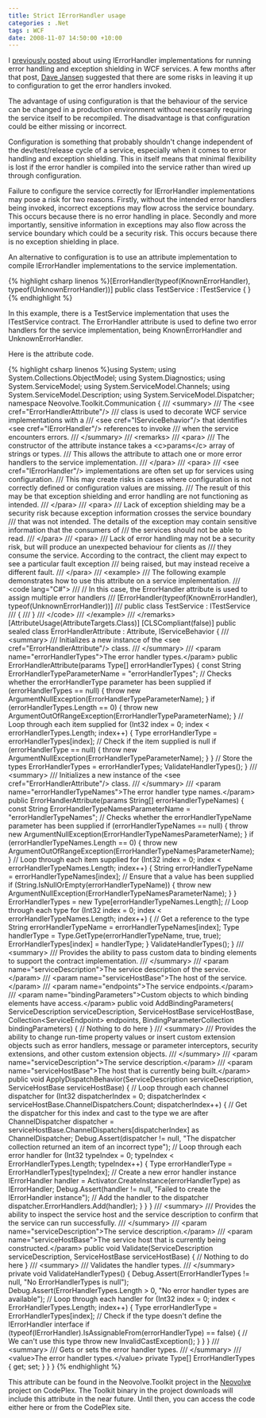 ```yaml
---
title: Strict IErrorHandler usage
categories : .Net
tags : WCF
date: 2008-11-07 14:50:00 +10:00
---
```


I [previously posted][0] about using IErrorHandler implementations for running error handling and exception shielding in WCF services. A few months after that post, [Dave Jansen][1] suggested that there are some risks in leaving it up to configuration to get the error handlers invoked. 

The advantage of using configuration is that the behaviour of the service can be changed in a production environment without necessarily requiring the service itself to be recompiled. The disadvantage is that configuration could be either missing or incorrect. 

Configuration is something that probably shouldn't change independent of the dev/test/release cycle of a service, especially when it comes to error handling and exception shielding. This in itself means that minimal flexibility is lost if the error handler is compiled into the service rather than wired up through configuration. 

Failure to configure the service correctly for IErrorHandler implementations may pose a risk for two reasons. Firstly, without the intended error handlers being invoked, incorrect exceptions may flow across the service boundary. This occurs because there is no error handling in place. Secondly and more importantly, sensitive information in exceptions may also flow across the service boundary which could be a security risk. This occurs because there is no exception shielding in place. 

An alternative to configuration is to use an attribute implementation to compile IErrorHandler implementations to the service implementation. 

{% highlight csharp linenos %}[ErrorHandler(typeof(KnownErrorHandler), typeof(UnknownErrorHandler))] public class TestService : ITestService { }{% endhighlight %}

In this example, there is a TestService implementation that uses the ITestService contract. The ErrorHandler attribute is used to define two error handlers for the service implementation, being KnownErrorHandler and UnknownErrorHandler. 

Here is the attribute code. 

{% highlight csharp linenos %}using System; using System.Collections.ObjectModel; using System.Diagnostics; using System.ServiceModel; using System.ServiceModel.Channels; using System.ServiceModel.Description; using System.ServiceModel.Dispatcher; namespace Neovolve.Toolkit.Communication { /// <summary&gt; /// The <see cref="ErrorHandlerAttribute"/&gt; /// class is used to decorate WCF service implementations with a /// <see cref="IServiceBehavior"/&gt; that identifies <see cref="IErrorHandler"/&gt; references to invoke /// when the service encounters errors. /// </summary&gt; /// <remarks&gt; /// <para&gt; /// The constructor of the attribute instance takes a <c&gt;params</c&gt; array of strings or types. /// This allows the attribute to attach one or more error handlers to the service implementation. /// </para&gt; /// <para&gt; /// <see cref="IErrorHandler"/&gt; implementations are often set up for services using configuration. /// This may create risks in cases where configuration is not correctly defined or configuration values are missing. /// The result of this may be that exception shielding and error handling are not functioning as intended. /// </para&gt; /// <para&gt; /// Lack of exception shielding may be a security risk because exception information crosses the service boundary /// that was not intended. The details of the exception may contain sensitive information that the consumers of /// the services should not be able to read. /// </para&gt; /// <para&gt; /// Lack of error handling may not be a security risk, but will produce an unexpected behaviour for clients as /// they consume the service. According to the contract, the client may expect to see a particular fault exception /// being raised, but may instead receive a different fault. /// </para&gt; /// <example&gt; /// The following example demonstrates how to use this attribute on a service implementation. /// <code lang="C#"&gt; /// // In this case, the ErrorHandler attribute is used to assign multiple error handlers /// [ErrorHandler(typeof(KnownErrorHandler), typeof(UnknownErrorHandler))] /// public class TestService : ITestService /// { /// } /// </code&gt; /// </example&gt; /// </remarks&gt; [AttributeUsage(AttributeTargets.Class)] [CLSCompliant(false)] public sealed class ErrorHandlerAttribute : Attribute, IServiceBehavior { /// <summary&gt; /// Initializes a new instance of the <see cref="ErrorHandlerAttribute"/&gt; class. /// </summary&gt; /// <param name="errorHandlerTypes"&gt;The error handler types.</param&gt; public ErrorHandlerAttribute(params Type[] errorHandlerTypes) { const String ErrorHandlerTypeParameterName = "errorHandlerTypes"; // Checks whether the errorHandlerType parameter has been supplied if (errorHandlerTypes == null) { throw new ArgumentNullException(ErrorHandlerTypeParameterName); } if (errorHandlerTypes.Length == 0) { throw new ArgumentOutOfRangeException(ErrorHandlerTypeParameterName); } // Loop through each item supplied for (Int32 index = 0; index < errorHandlerTypes.Length; index++) { Type errorHandlerType = errorHandlerTypes[index]; // Check if the item supplied is null if (errorHandlerType == null) { throw new ArgumentNullException(ErrorHandlerTypeParameterName); } } // Store the types ErrorHandlerTypes = errorHandlerTypes; ValidateHandlerTypes(); } /// <summary&gt; /// Initializes a new instance of the <see cref="ErrorHandlerAttribute"/&gt; class. /// </summary&gt; /// <param name="errorHandlerTypeNames"&gt;The error handler type names.</param&gt; public ErrorHandlerAttribute(params String[] errorHandlerTypeNames) { const String ErrorHandlerTypeNamesParameterName = "errorHandlerTypeNames"; // Checks whether the errorHandlerTypeName parameter has been supplied if (errorHandlerTypeNames == null) { throw new ArgumentNullException(ErrorHandlerTypeNamesParameterName); } if (errorHandlerTypeNames.Length == 0) { throw new ArgumentOutOfRangeException(ErrorHandlerTypeNamesParameterName); } // Loop through each item supplied for (Int32 index = 0; index < errorHandlerTypeNames.Length; index++) { String errorHandlerTypeName = errorHandlerTypeNames[index]; // Ensure that a value has been supplied if (String.IsNullOrEmpty(errorHandlerTypeName)) { throw new ArgumentNullException(ErrorHandlerTypeNamesParameterName); } } ErrorHandlerTypes = new Type[errorHandlerTypeNames.Length]; // Loop through each type for (Int32 index = 0; index < errorHandlerTypeNames.Length; index++) { // Get a reference to the type String errorHandlerTypeName = errorHandlerTypeNames[index]; Type handlerType = Type.GetType(errorHandlerTypeName, true, true); ErrorHandlerTypes[index] = handlerType; } ValidateHandlerTypes(); } /// <summary&gt; /// Provides the ability to pass custom data to binding elements to support the contract implementation. /// </summary&gt; /// <param name="serviceDescription"&gt;The service description of the service.</param&gt; /// <param name="serviceHostBase"&gt;The host of the service.</param&gt; /// <param name="endpoints"&gt;The service endpoints.</param&gt; /// <param name="bindingParameters"&gt;Custom objects to which binding elements have access.</param&gt; public void AddBindingParameters( ServiceDescription serviceDescription, ServiceHostBase serviceHostBase, Collection<ServiceEndpoint&gt; endpoints, BindingParameterCollection bindingParameters) { // Nothing to do here } /// <summary&gt; /// Provides the ability to change run-time property values or insert custom extension objects such as error handlers, message or parameter interceptors, security extensions, and other custom extension objects. /// </summary&gt; /// <param name="serviceDescription"&gt;The service description.</param&gt; /// <param name="serviceHostBase"&gt;The host that is currently being built.</param&gt; public void ApplyDispatchBehavior(ServiceDescription serviceDescription, ServiceHostBase serviceHostBase) { // Loop through each channel dispatcher for (Int32 dispatcherIndex = 0; dispatcherIndex < serviceHostBase.ChannelDispatchers.Count; dispatcherIndex++) { // Get the dispatcher for this index and cast to the type we are after ChannelDispatcher dispatcher = serviceHostBase.ChannelDispatchers[dispatcherIndex] as ChannelDispatcher; Debug.Assert(dispatcher != null, "The dispatcher collection returned an item of an incorrect type"); // Loop through each error handler for (Int32 typeIndex = 0; typeIndex < ErrorHandlerTypes.Length; typeIndex++) { Type errorHandlerType = ErrorHandlerTypes[typeIndex]; // Create a new error handler instance IErrorHandler handler = Activator.CreateInstance(errorHandlerType) as IErrorHandler; Debug.Assert(handler != null, "Failed to create the IErrorHandler instance"); // Add the handler to the dispatcher dispatcher.ErrorHandlers.Add(handler); } } } /// <summary&gt; /// Provides the ability to inspect the service host and the service description to confirm that the service can run successfully. /// </summary&gt; /// <param name="serviceDescription"&gt;The service description.</param&gt; /// <param name="serviceHostBase"&gt;The service host that is currently being constructed.</param&gt; public void Validate(ServiceDescription serviceDescription, ServiceHostBase serviceHostBase) { // Nothing to do here } /// <summary&gt; /// Validates the handler types. /// </summary&gt; private void ValidateHandlerTypes() { Debug.Assert(ErrorHandlerTypes != null, "No ErrorHandlerTypes is null"); Debug.Assert(ErrorHandlerTypes.Length &gt; 0, "No error handler types are available"); // Loop through each handler for (Int32 index = 0; index < ErrorHandlerTypes.Length; index++) { Type errorHandlerType = ErrorHandlerTypes[index]; // Check if the type doesn't define the IErrorHandler interface if (typeof(IErrorHandler).IsAssignableFrom(errorHandlerType) == false) { // We can't use this type throw new InvalidCastException(); } } } /// <summary&gt; /// Gets or sets the error handler types. /// </summary&gt; /// <value&gt;The error handler types.</value&gt; private Type[] ErrorHandlerTypes { get; set; } } } {% endhighlight %}

This attribute can be found in the Neovolve.Toolkit project in the [Neovolve][2] project on CodePlex. The Toolkit binary in the project downloads will include this attribute in the near future. Until then, you can access the code either here or from the CodePlex site. 

[0]: /post/2008/04/07/implementing-ierrorhandler.aspx
[1]: http://dansen.wordpress.com/
[2]: http://www.codeplex.com/neovolve
